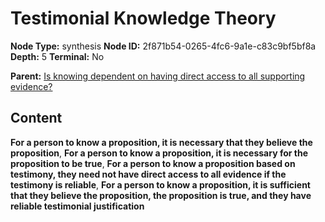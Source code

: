 # Testimonial Knowledge Theory

**Node Type:** synthesis
**Node ID:** 2f871b54-0265-4fc6-9a1e-c83c9bf5bf8a
**Depth:** 5
**Terminal:** No

**Parent:** [Is knowing dependent on having direct access to all supporting evidence?](is-knowing-dependent-on-having-direct-access-to-all-supporting-evidence-antithesis-81861538-0e7a-4bba-96c2-70d30132cb86.md)

## Content

**For a person to know a proposition, it is necessary that they believe the proposition**, **For a person to know a proposition, it is necessary for the proposition to be true**, **For a person to know a proposition based on testimony, they need not have direct access to all evidence if the testimony is reliable**, **For a person to know a proposition, it is sufficient that they believe the proposition, the proposition is true, and they have reliable testimonial justification**
